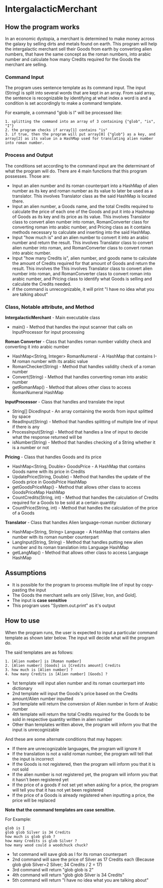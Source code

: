 # IntergalacticMerchant

## How the program works
In an economic dystopia, a merchant is determined to make money across the galaxy by selling dirts and metals found on earth. This program will help the intergalactic merchant sell their Goods from earth by converting alien numbers, that have the same concept as the roman numbers, into arabic number and calculate how many Credits required for the Goods the merchant are selling.

### Command Input
The program uses sentence template as its command input. The input (String) is split into several words that are kept in an array. From said array, the sentence is recognizable by identifying at what index a word is and a condition is set accordingly to make a command template.

For example, a command "glob is I" will be processed like:
```
1. splitting the command into an array of 3 containing {"glob", "is", "I"}
2. the program checks if array[1] contains "is"
3. if true, then the program will put array[0] {"glob"} as a key, and array[2] as its value in a HashMap used for translating alien number into roman number.
```

### Process and Output
The conditions set according to the command input are the determinant of what the program will do. There are 4 main functions that this program possesses. Those are:

* Input an alien number and its roman counterpart into a HashMap   of alien number as its key and roman number as its value to later be used as a translator. This involves Translator class as the said HashMap is located there.
* Input an alien number, a Goods name, and the total Credits required to calculate the price of each one of the Goods and put it into a Hashmap of Goods as its key and its price as its value. This involves Translator class to convert alien number into roman, RomanConverter class for converting roman into arabic number, and Pricing class as it contains methods necessary to calculate and inserting into the said HashMap.
* Input "how much is" and an alien number to convert it into an arabic number and return the result. This involves Translator class to convert alien number into roman, and RomanConverter class to convert roman into arabic number.
* Input "how many Credits is", alien number, and goods name to calculate the amount of Credits required for that amount of Goods and return the result. This involves the This involves Translator class to convert alien number into roman, and RomanConverter class to convert roman into arabic number, and Pricing class to identify what Goods is selling and calculate the Credits needed.
* if the command is unrecognizable, it will print "I have no idea what you are talking about"

### Class, Notable attribute, and Method

**IntergalacticMerchant** - Main executable class

* main() - Method that handles the input scanner that calls on InputProcessor for input processing

**Roman Converter** - Class that handles roman number validity check and converting it into arabic number

* HashMap<String, Integer> RomanNumeral - A HashMap that contains I-M roman number with its arabic value
* RomanChecker(String) - Method that handles validity check of a roman number
* Convert(String) - Method that handles converting roman into arabic number
* getRomanMap() - Method that allows other class to access RomanNumeral HashMap

**InputProcessor** - Class that handles and translate the input

* String[] DicedInput - An array containing the words from input splitted by space
* ReadInput(String) - Method that handles splitting of multiple line of input if there is any
* ProcessInput(String) - Method that handles a line of input to decide what the response returned will be
* isNumber(String) - Method that handles checking of a String whether it is a number or not

**Pricing** - Class that handles Goods and its price

* HashMap<String, Double> GoodsPrice - A HashMap that contains Goods name with its price in Credits
* UpdatePrice(String, Double) - Method that handles the update of the Goods price in GoodsPrice HashMap
* getGoodsPriceMap() - Method that allows other class to access GoodsPriceMap HashMap
* CountCredits(String, int) - Method that handles the calculation of Credits required for a Goods to be sold at a certain quantity
* CountPrice(String, int) - Method that handles the calculation of the price of a Goods

**Translator** - Class that handles Alien language-roman number dictionary

* HashMap<String, String> Language - A HashMap that contains alien number with its roman number counterpart
* LangInput(String, String) - Method that handles putting new alien number and its roman translation into Language HashMap
* getLangMap() - Method that allows other class to access Language HashMap

## Assumptions
* It is possible for the program to process multiple line of input by copy-pasting the input
* The Goods the merchant sells are only [Silver, Iron, and Gold].
* The input is **case sensitive**
* This program uses "System.out.print" as it's output

## How to use
When the program runs, the user is expected to input a particular command template as shown later below. The input will decide what will the program do. 

The said templates are as follows:
```
1. [Alien number] is [Roman number]
2. [Alien number] [Goods] is [Credits amount] Credits
3. how much is [Alien number] ?
4. how many Credits is [Alien number] [Goods] ?
```

* 1st template will input alien number and its roman counterpart into dictionary 
* 2nd template will input the Goods's price based on the Credits amount/Alien number inputted
* 3rd template will return the conversion of Alien number in form of Arabic number
* 4th template will return the total Credits required for the Goods to be sold in respective quantity written in alien number
* Other than templates written above, the program will inform you that the input is unrecognizable

And these are some alternate conditions that may happen:

* If there are unrecognizable languages, the program will ignore it
* If the translation is not a valid roman number, the program will tell that the input is incorrect
* If the Goods is not registered, then the program will inform you that it is not sold
* If the alien number is not registered yet, the program will inform you that it hasn't been registered yet
* If the price of a goods if not set yet when asking for a price, the program will tell you that it has not yet been registered
* If the price of a Goods is already registered when inputting a price, the price will be replaced

**Note that the command templates are case sensitive.**

For Example:
```
glob is I
glob glob Silver is 34 Credits
how much is glob glob ?
how many Credits is glob Silver ?
how many wood could a woodchuck chuck?
```
* 1st command will save glob as I for its roman counterpart
* 2nd command will save the price of Silver as 17 Credits each (Because glob glob Silver=2 Silver; 34 Credits / 2 = 17)
* 3rd command will return "glob glob is 2"
* 4th command will return "glob glob Silver is 34 Credits"
* 5th command will return "I have no idea what you are talking about"
